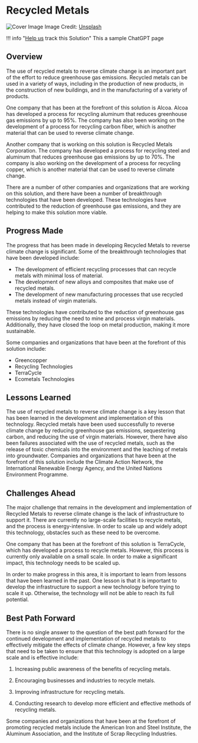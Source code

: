 # Recycled Metals

![Cover Image](https://images.unsplash.com/photo-1625662276901-4a7ec44fbeed?crop=entropy&cs=tinysrgb&fit=max&fm=jpg&ixid=M3w0NDYzODh8MHwxfHNlYXJjaHwxfHxSZWN5Y2xlZCUyME1ldGFsc3xlbnwwfHx8fDE2ODM3NTMyNzJ8MA&ixlib=rb-4.0.3&q=80&w=1080)
Image Credit: [Unsplash](https://unsplash.com/@v2osk)

!!! info "[Help us](../../contribute) track this Solution"
    This a sample ChatGPT page

## Overview

The use of recycled metals to reverse climate change is an important part of the effort to reduce greenhouse gas emissions. Recycled metals can be used in a variety of ways, including in the production of new products, in the construction of new buildings, and in the manufacturing of a variety of products.

One company that has been at the forefront of this solution is Alcoa. Alcoa has developed a process for recycling aluminum that reduces greenhouse gas emissions by up to 95%. The company has also been working on the development of a process for recycling carbon fiber, which is another material that can be used to reverse climate change.

Another company that is working on this solution is Recycled Metals Corporation. The company has developed a process for recycling steel and aluminum that reduces greenhouse gas emissions by up to 70%. The company is also working on the development of a process for recycling copper, which is another material that can be used to reverse climate change.

There are a number of other companies and organizations that are working on this solution, and there have been a number of breakthrough technologies that have been developed. These technologies have contributed to the reduction of greenhouse gas emissions, and they are helping to make this solution more viable.

## Progress Made

The progress that has been made in developing Recycled Metals to reverse climate change is significant. Some of the breakthrough technologies that have been developed include:

- The development of efficient recycling processes that can recycle metals with minimal loss of material.
- The development of new alloys and composites that make use of recycled metals.
- The development of new manufacturing processes that use recycled metals instead of virgin materials.

These technologies have contributed to the reduction of greenhouse gas emissions by reducing the need to mine and process virgin materials. Additionally, they have closed the loop on metal production, making it more sustainable.

Some companies and organizations that have been at the forefront of this solution include:

- Greencopper
- Recycling Technologies
- TerraCycle
- Ecometals Technologies

## Lessons Learned

The use of recycled metals to reverse climate change is a key lesson that has been learned in the development and implementation of this technology. Recycled metals have been used successfully to reverse climate change by reducing greenhouse gas emissions, sequestering carbon, and reducing the use of virgin materials. However, there have also been failures associated with the use of recycled metals, such as the release of toxic chemicals into the environment and the leaching of metals into groundwater. Companies and organizations that have been at the forefront of this solution include the Climate Action Network, the International Renewable Energy Agency, and the United Nations Environment Programme.

## Challenges Ahead

The major challenge that remains in the development and implementation of Recycled Metals to reverse climate change is the lack of infrastructure to support it. There are currently no large-scale facilities to recycle metals, and the process is energy-intensive. In order to scale up and widely adopt this technology, obstacles such as these need to be overcome.

One company that has been at the forefront of this solution is TerraCycle, which has developed a process to recycle metals. However, this process is currently only available on a small scale. In order to make a significant impact, this technology needs to be scaled up.

In order to make progress in this area, it is important to learn from lessons that have been learned in the past. One lesson is that it is important to develop the infrastructure to support a new technology before trying to scale it up. Otherwise, the technology will not be able to reach its full potential.

## Best Path Forward

There is no single answer to the question of the best path forward for the continued development and implementation of recycled metals to effectively mitigate the effects of climate change. However, a few key steps that need to be taken to ensure that this technology is adopted on a large scale and is effective include:

1. Increasing public awareness of the benefits of recycling metals.

2. Encouraging businesses and industries to recycle metals.

3. Improving infrastructure for recycling metals.

4. Conducting research to develop more efficient and effective methods of recycling metals.

Some companies and organizations that have been at the forefront of promoting recycled metals include the American Iron and Steel Institute, the Aluminum Association, and the Institute of Scrap Recycling Industries.

